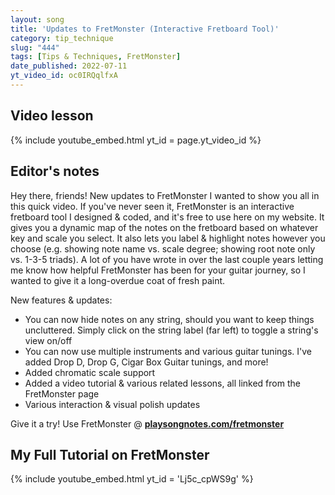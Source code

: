 ```yaml
---
layout: song
title: 'Updates to FretMonster (Interactive Fretboard Tool)'
category: tip_technique
slug: "444"
tags: [Tips & Techniques, FretMonster]
date_published: 2022-07-11
yt_video_id: oc0IRQqlfxA
---
```


<!-- https://youtu.be/FP5z6Q7zlns -->

## Video lesson

{% include youtube_embed.html yt_id = page.yt_video_id %}

## Editor's notes

Hey there, friends! New updates to FretMonster I wanted to show you all in this quick video. If you've never seen it, FretMonster is an interactive fretboard tool I designed & coded, and it's free to use here on my website. It gives you a dynamic map of the notes on the fretboard based on whatever key and scale you select. It also lets you label & highlight notes however you choose (e.g. showing note name vs. scale degree; showing root note only vs. 1-3-5 triads). A lot of you have wrote in over the last couple years letting me know how helpful FretMonster has been for your guitar journey, so I wanted to give it a long-overdue coat of fresh paint.

New features & updates:

- You can now hide notes on any string, should you want to keep things uncluttered. Simply click on the string label (far left) to toggle a string's view on/off
- You can now use multiple instruments and various guitar tunings. I've added Drop D, Drop G, Cigar Box Guitar tunings, and more!
- Added chromatic scale support
- Added a video tutorial & various related lessons, all linked from the FretMonster page
- Various interaction & visual polish updates

Give it a try! Use FretMonster @ **[playsongnotes.com/fretmonster](http://playsongnotes.com/fretmonster)**

## My Full Tutorial on FretMonster

{% include youtube_embed.html yt_id = 'Lj5c_cpWS9g' %}
